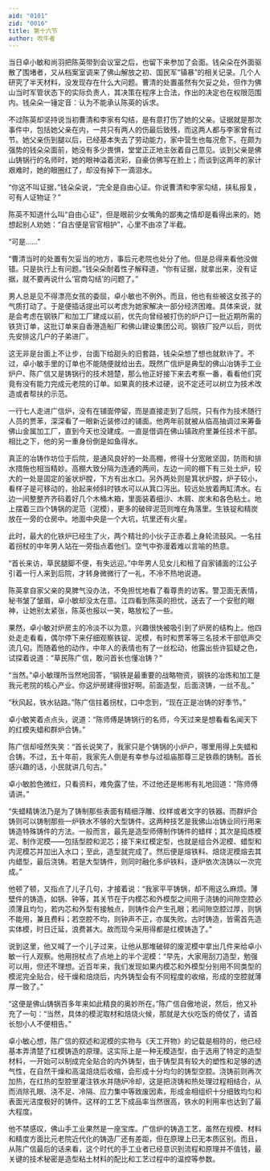 ```yaml
---
aid: "0101"
zid: "0016"
title: 第十六节
author: 吹牛者
---
```


当日卓小敏和尚羽把陈英带到会议室之后，也留下来参加了会面。钱朵朵在外面驱散了围堵者，又从档案室调来了佛山解放之初、国民军“镇暴”的相关记录。几个人研究了半天材料，没发现存在什么大问题。曹清的处置虽然有欠妥之处，但作为佛山当时军管状态下的实际负责人，其决策在程序上合法，作出的决定也在权限范围内。钱朵朵一锤定音：认为不能承认陈英的诉求。

不过陈英却坚持说当初曹清和李家有勾结，是有意打伤了她的父亲。证据就是那次事件中，包括她父亲在内，一共只有两人的伤最后致残，而这两人都与李家曾有过节。她父亲伤到腿以后，已经基本失去了劳动能力，家中营生也每况愈下。在颇为强势的钱朵朵面前，她没有多少畏惧，堂堂正正地主张着自己意见。谈到父亲是佛山铸锅行的名师时，她的眼神溢着流彩，自豪仿佛写在脸上；而谈到这两年的家计艰难时，她的眼圈红了，却没有掉下一滴泪水。

“你这不叫证据，”钱朵朵说，“完全是自由心证。你说曹清和李家勾结，挟私报复，可有人证物证？”

陈英不知道什么叫“自由心证”，但是眼前少女嘴角的鄙夷之情却是看得出来的。她想起别人劝她：“自古便是官官相护”，心里不由凉了半截。

“可是……”

“曹清当时的处置有欠妥当的地方，事后元老院也处分了他。但是总得来看他没做错。只是执行上有问题。”钱朵朵耐着性子解释道，“你有证据，就拿出来，没有证据，就不要再说什么‘官商勾结’的问题了。”

男人总是见不得漂亮女孩的委屈，卓小敏也不例外。而且，他也有些被这女孩子的气质打动了。于是便插话提出可以考虑为她家解决一部分经济困难。具体来说，就是会考虑在钢铁厂和加工厂建成以前，优先向曾经被打伤的炉户订一批近期所需的铁货订单，这批订单来自香港造船厂和佛山建设集团公司。钢铁厂投产以后，则优先安排这几户的子弟进厂。

这无非是台面上不让步，台面下给甜头的旧套路，钱朵朵想了想也就默许了。不过，卓小敏手里的订单也不能随便就给出去。既然广信炉是典型的佛山冶铸手工业炉户、陈广信又是铸锅行的技术翘楚，那么他正好接下来去考察一番，看看他们究竟有没有能力完成元老院的订单。如果真的技术过硬，说不定还可以树立为技术改造或者帮扶的示范。

一行七人走进广信炉，没有在铺面停留，而是直接走到了后院，只有作为技术随行人员的贾苯，深深看了一眼新近装修过的铺面。他两年前就被从临高抽调过来筹备佛山金属加工厂，直到今天也没建成。一直是借调在佛山镇政府里兼任技术干部。相比之下，他的另一重身份倒是如鱼得水。

真正的冶铸作坊位于后院，是通风良好的一处高棚，修得十分宽敞坚固，防雨和排水措施也相当精妙。高棚大致分隔为连通的两间，左边一间的棚下有三处土炉，较大的一处是固定的釜状炉膛，下方有出水口。另外两处则是箕状炉膛，炉子较小，看样子是可移动的，抬起来倾斜时铁水可以从箕口泻出。较远处放着两缸清水。右边一间整整齐齐码着好几个木桶木箱，里面装着细沙、木屑、炭末和各色粘土。地上摆着三四个铸锅的泥范（泥模），更多的破碎泥范则堆在角落里。生铁锭和精炭放在一旁的仓房中。地面中央是一个大坑，坑里还有火星。

此时，最大的化铁炉已经生了火，两个精壮的小伙子正赤着上身轮流鼓风。一名拄着拐杖的中年男人站在一旁指点着他们。空气中弥漫着难以言喻的热意。

“首长来访，草民腿脚不便，有失远迎。”中年男人见女儿和租了自家铺面的江公子引着一行人来到后院，才转身微微行了一礼，不冷不热地说道。

陈英拿自家父亲的臭脾气没办法，不免担忧地看了看尊贵的访客。警卫面无表情，秘书皱了皱眉，卓小敏却没太在意。江四看到陈英的担忧，送去了一个安慰的眼神，让她别太紧张，陈英也报以一笑，略放松了一些。

果然，卓小敏对炉房主的冷淡不以为意，兴趣很快被吸引到了炉房的结构上。他四处走走看看，偶尔停下来仔细观察铁锭、泥模，有时和贾苯等三名技术干部低声交流几句。而随着他的动作，中年人的表情也有了一丝松动，他露出些许狐疑之色，试探着说道：“草民陈广信，敢问首长也懂冶铸？”

“当然。”卓小敏理所当然地回答，“钢铁是最重要的战略物资，钢铁的冶炼和加工是我元老院的核心产业。你这炉房建得很好啊。前面造型，后面浇铸，一丝不乱。”

“秋风起，铁水钻路。”陈广信拄着拐杖，口中念到，“现在正是冶铸的好季节。”

卓小敏笑着点点头，说道：“陈师傅是铸锅行的名师，今天过来是想看看名闻天下的红模失蜡和群炉合铸。”

陈广信却哑然失笑：“首长说笑了，我家只是个铸锅的小炉户，哪里用得上失蜡和合铸。不过，五十年前，我家先人倒是有幸参与过祖庙那尊三足铁鼎的铸制。首长感兴趣的话，小民就讲几句古。”

卓小敏脸色微红，只看资料，难免露了怯，不过他还是彬彬有礼地回道：“陈师傅请讲。”

“失蜡精铸法乃是为了铸制那些表面有精细浮雕、纹样或者文字的铁器。而群炉合铸则可以铸制那些一炉铁水不够的大型铸件。这两种技艺是我佛山冶铸业同行用来铸造特殊铸件的方法。一般而言，最先是造型师傅制作铸件的蜡样；其次是捣炼模泥、制作泥模——包括型腔和泥芯；接下来红模定型，也就是组合外泥模、蜡型和内泥模芯并加出入水口；至此，造型就完成了。然后便是熔铁料、焙烧泥模熔去其内蜡型，最后浇铸。若是大型铸件，则同时融化多炉铁料，逐炉依次浇铸以一次完成。”

他顿了顿，又指点了儿子几句，才接着说：“我家平平铸锅，却不用这么麻烦。薄壁件的铸造，如锅、钟等，其关节在于内模芯和外模型之间用于浇铸的间隙空腔必须薄且均匀，若内芯和外型有接触点，则铸件会产生孔眼；若间隙空腔过厚，则锅不能用，兼且费料；若空腔不均，则钟声不正，亦属失败。古时铸造，皆需首先造实体模，时日迁延，浪费甚大。故而现今采用得都是红模铸造了。”

说到这里，他又喊了一个儿子过来，让他从那堆破碎的废泥模中拿出几件来给卓小敏一行人观察。他用拐杖点了点地上的半个泥模：“早先，大家用刮刀造型，勉强可以用，但还不理想。近百年来，我们发现如果内模芯和外模型分别用不同类型的模泥完全贴合，经干燥和焙烧后，内外铸型会有不同程度的收缩，形成的空腔就薄厚一致了。”

“这便是佛山铸锅百多年来如此精良的奥妙所在。”陈广信自傲地说，然后，他又补充了一句：“当然，具体的模泥取材和焙烧火候，那就是大伙吃饭的倚仗了，请首长恕小人不便相告。”

卓小敏心想，陈广信的叙述和泥模的实物与《天工开物》的记载是相符的，他已经基本弄清楚了红模铸造的原理。这实际上是一种无模造型，由于选用了特定的造型材料，一开始可以制成完全贴合的内外铸型，由于铸型具有较大的塑性和足够的透气性，在自然干燥和高温焙烧后收缩，会形成十分均匀的铸型空腔。浇铸前则再次加热，在红热的型腔里灌注铁水并随炉冷却，这是把浇铸和热处理过程相结合，从而消除孔眼、浇不足、冷隔、应力集中等致废因素，形成金相组织十分细致均匀和表面光洁度极好的铸件。这样的工艺下成品率当然很高，铁水的利用率也达到了最大程度。

他不禁感叹，佛山手工业果然是一座宝库。广信炉的铸造工艺，虽然在规模、材料和精度方面比元老院近代化的铸造厂还有差距，但在原理上已无本质区别。而且，从陈广信最后的话来看，这个时代的手工业者已经意识到流程和原理并不值钱，最关键的技术秘密是造型粘土材料的配比和工艺过程中的温控等参数。
